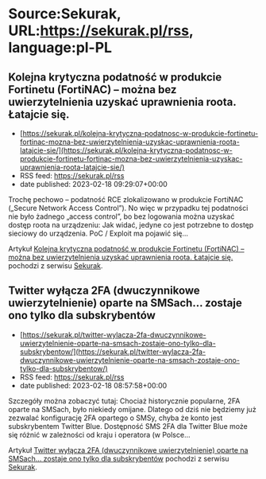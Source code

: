# Source:Sekurak, URL:https://sekurak.pl/rss, language:pl-PL

## Kolejna krytyczna podatność w produkcie Fortinetu (FortiNAC) – można bez uwierzytelnienia uzyskać uprawnienia roota. Łatajcie się.
 - [https://sekurak.pl/kolejna-krytyczna-podatnosc-w-produkcie-fortinetu-fortinac-mozna-bez-uwierzytelnienia-uzyskac-uprawnienia-roota-latajcie-sie/](https://sekurak.pl/kolejna-krytyczna-podatnosc-w-produkcie-fortinetu-fortinac-mozna-bez-uwierzytelnienia-uzyskac-uprawnienia-roota-latajcie-sie/)
 - RSS feed: https://sekurak.pl/rss
 - date published: 2023-02-18 09:29:07+00:00

<p>Trochę pechowo &#8211; podatność RCE zlokalizowano w produkcie FortiNAC (&#8222;Secure Network Access Control&#8221;). No więc w przypadku tej podatności nie było żadnego &#8222;access control&#8221;, bo bez logowania można uzyskać dostęp roota na urządzeniu: Jak widać, jedyne co jest potrzebne to dostęp sieciowy do urządzenia. PoC / Exploit ma pojawić się...</p>
<p>Artykuł <a href="https://sekurak.pl/kolejna-krytyczna-podatnosc-w-produkcie-fortinetu-fortinac-mozna-bez-uwierzytelnienia-uzyskac-uprawnienia-roota-latajcie-sie/" rel="nofollow">Kolejna krytyczna podatność w produkcie Fortinetu (FortiNAC) &#8211; można bez uwierzytelnienia uzyskać uprawnienia roota. Łatajcie się.</a> pochodzi z serwisu <a href="https://sekurak.pl" rel="nofollow">Sekurak</a>.</p>

## Twitter wyłącza 2FA (dwuczynnikowe uwierzytelnienie) oparte na SMSach… zostaje ono tylko dla subskrybentów
 - [https://sekurak.pl/twitter-wylacza-2fa-dwuczynnikowe-uwierzytelnienie-oparte-na-smsach-zostaje-ono-tylko-dla-subskrybentow/](https://sekurak.pl/twitter-wylacza-2fa-dwuczynnikowe-uwierzytelnienie-oparte-na-smsach-zostaje-ono-tylko-dla-subskrybentow/)
 - RSS feed: https://sekurak.pl/rss
 - date published: 2023-02-18 08:57:58+00:00

<p>Szczegóły można zobaczyć tutaj: Chociaż historycznie popularne, 2FA oparte na SMSach, było niekiedy omijane. Dlatego od dziś nie będziemy już zezwalać konfigurację 2FA opartego o SMSy, chyba że konto jest subskrybentem Twitter Blue. Dostępność SMS 2FA dla Twitter Blue może się różnić w zależności od kraju i operatora (w Polsce...</p>
<p>Artykuł <a href="https://sekurak.pl/twitter-wylacza-2fa-dwuczynnikowe-uwierzytelnienie-oparte-na-smsach-zostaje-ono-tylko-dla-subskrybentow/" rel="nofollow">Twitter wyłącza 2FA (dwuczynnikowe uwierzytelnienie) oparte na SMSach&#8230; zostaje ono tylko dla subskrybentów</a> pochodzi z serwisu <a href="https://sekurak.pl" rel="nofollow">Sekurak</a>.</p>

